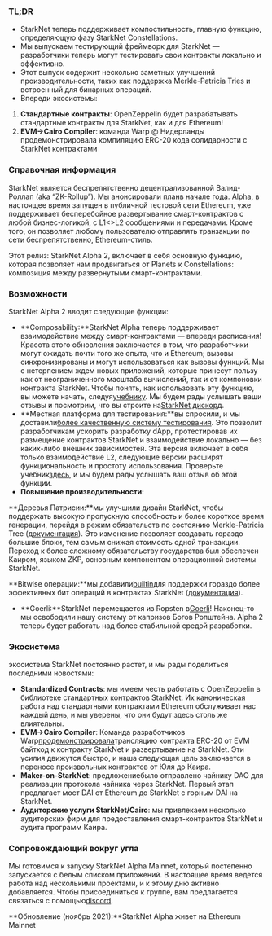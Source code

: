 ### TL;DR

* StarkNet теперь поддерживает компостильность, главную функцию, определяющую фазу StarkNet Constellations.
* Мы выпускаем тестирующий фреймворк для StarkNet — разработчики теперь могут тестировать свои контракты локально и эффективно.
* Этот выпуск содержит несколько заметных улучшений производительности, таких как поддержка Merkle-Patricia Tries и встроенный для бинарных операций.
* Впереди экосистемы:

1. **Стандартные контракты**: OpenZeppelin будет разрабатывать стандартные контракты для StarkNet, как и для Ethereum!
2. **EVM->Cairo Compiler**: команда Warp @ Нидерланды продемонстрировала компиляцию ERC-20 кода солидарности с StarkNet контрактами

### Справочная информация

StarkNet является беспрепятственно децентрализованной Валид-Роллап (aka “ZK-Rollup”). Мы анонсировали план[](https://medium.com/starkware/on-the-road-to-starknet-a-permissionless-stark-powered-l2-zk-rollup-83be53640880)в начале года. [Alpha](https://medium.com/starkware/starknet-alpha-1-90c3348cca4f), в настоящее время запущен в публичной тестовой сети Ethereum, уже поддерживает бесперебойное развертывание смарт-контрактов с любой бизнес-логикой, с L1<>L2 сообщениями и передачами. Кроме того, он позволяет любому пользователю отправлять транзакции по сети беспрепятственно, Ethereum-стиль.

Этот релиз: StarkNet Alpha 2, включает в себя основную функцию, которая позволяет нам продвигаться от Planets к Constellations: композиция между развернутыми смарт-контрактами.

### Возможности

StarkNet Alpha 2 вводит следующие функции:

* **Composability:**StarkNet Alpha теперь поддерживает взаимодействие между смарт-контрактами — впереди расписания! Красота этого обновления заключается в том, что разработчики могут ожидать почти того же опыта, что и Ethereum; вызовы синхронизированы и могут использоваться как вызовы функций. Мы с нетерпением ждем новых приложений, которые принесут пользу как от неограниченного масштаба вычислений, так и от компоновки контракта StarkNet. Чтобы понять, как использовать эту функцию, вы можете начать, следуя[учебнику](https://www.cairo-lang.org/docs/hello_starknet/calling_contracts.html). Мы будем рады услышать ваши отзывы и посмотрим, что вы строите на[StarkNet дискорд](https://discord.gg/uJ9HZTUk2Y).
* **Местная платформа для тестирования:**вы спросили, и мы доставили[более качественную систему тестирования](https://github.com/starkware-libs/cairo-lang/tree/master/src/starkware/starknet/testing). Это позволит разработчикам ускорить разработку dApp, протестировав их размещение контрактов StarkNet и взаимодействие локально — без каких-либо внешних зависимостей. Эта версия включает в себя только взаимодействие L2, следующие версии расширят функциональность и простоту использования. Проверьте учебник[здесь](https://www.cairo-lang.org/docs/hello_starknet/unit_tests.html), и мы будем рады услышать ваш отзыв об этой функции.
* **Повышение производительности:**

**Деревья Патрисии:**мы улучшили дизайн StarkNet, чтобы поддержать высокую пропускную способность и более короткое время генерации, перейдя в режим обязательств по состоянию Merkle-Patricia Tree ([документация](https://github.com/starkware-libs/cairo-lang/blob/master/src/starkware/cairo/common/patricia_utils.py)). Это изменение позволяет создавать гораздо большие блоки, тем самым снижая стоимость одной транзакции. Переход к более сложному обязательству государства был обеспечен Каиром, языком ZKP, основным компонентом операционной системы StarkNet.

**Bitwise операции:**мы добавили[builtin](https://www.cairo-lang.org/docs/how_cairo_works/builtins.html)для поддержки гораздо более эффективных бит операций в контрактах StarkNet ([документация](https://www.cairo-lang.org/docs/reference/common_library.html#common-library-bitwise)).

* **Goerli:**StarkNet перемещается из Ropsten в[Goerli](https://goerli.etherscan.io/address/0xee02F29aE9A4988aE064940bF11954d6eafE26Ac)! Наконец-то мы освободили нашу систему от капризов Богов Ропштейна. Alpha 2 теперь будет работать над более стабильной средой разработки.

### Экосистема

экосистема StarkNet постоянно растет, и мы рады поделиться последними новостями:

* **Standardized Contracts**: мы имеем честь работать с OpenZeppelin в библиотеке стандартных контрактов StarkNet. Их каноническая работа над стандартными контрактами Ethereum обслуживает нас каждый день, и мы уверены, что они будут здесь столь же влиятельны.
* **EVM->Cairo Compiler**: Команда разработчиков Warp[продемонстрировала](https://medium.com/nethermind-eth/warp-your-way-to-starknet-ddd6856875e0)трансляцию контракта ERC-20 от EVM байткод к контракту StarkNet и развертывание на StarkNet. Эти усилия движутся быстро, и наша следующая цель заключается в переносе произвольных контрактов от Юля до Каира.
* **Maker-on-StarkNet**: предложение[](https://forum.makerdao.com/t/mip39c2-sp19-adding-the-starknet-engineering-core-unit-sne-001/9745)было отправлено чайнику DAO для реализации протокола чайника через StarkNet. Первый этап предлагает мост DAI от Ethereum до StarkNet с горным DAI на StarkNet.
* **Аудиторские услуги StarkNet/Cairo**: мы привлекаем несколько аудиторских фирм для предоставления смарт-контрактов StarkNet и аудита программ Каира.

### Сопровождающий вокруг угла

Мы готовимся к запуску StarkNet Alpha Mainnet, который постепенно запускается с белым списком приложений. В настоящее время ведется работа над несколькими проектами, и к этому дню активно добавляется. Чтобы присоединиться к группе, вам предлагается связаться с помощью[discord](https://discord.gg/uJ9HZTUk2Y).

**Обновление (ноябрь 2021):**StarkNet Alpha живет на Ethereum Mainnet
